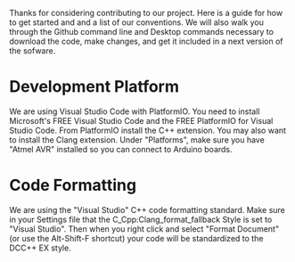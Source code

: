 Thanks for considering contributing to our project. Here is a guide for how to get started and and a list of our conventions. We will also walk you through the Github command line and Desktop commands necessary to download the code, make changes, and get it included in a next version of the sofware.

# Development Platform

We are using Visual Studio Code with PlatformIO. You need to install Microsoft's FREE Visual Studio Code and the FREE PlatformIO for Visual Studio Code. From PlatformIO install the C++ extension. You may also want to install the Clang extension. Under "Platforms", make sure you have "Atmel AVR" installed so you can connect to Arduino boards.

# Code Formatting

We are using the "Visual Studio" C++ code formatting standard. Make sure in your Settings file that the C_Cpp:Clang_format_fallback Style is set to "Visual Studio". Then when you right click and select "Format Document" (or use the Alt-Shift-F shortcut) your code will be standardized to the DCC++ EX style.
